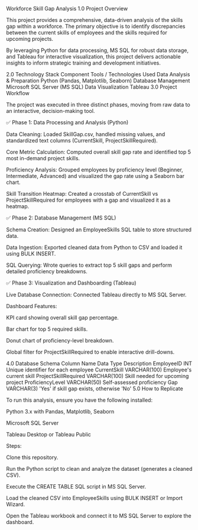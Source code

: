 Workforce Skill Gap Analysis
1.0 Project Overview

This project provides a comprehensive, data-driven analysis of the skills gap within a workforce.
The primary objective is to identify discrepancies between the current skills of employees and the skills required for upcoming projects.

By leveraging Python for data processing, MS SQL for robust data storage, and Tableau for interactive visualization, this project delivers actionable insights to inform strategic training and development initiatives.

2.0 Technology Stack
Component	Tools / Technologies Used
Data Analysis & Preparation	Python (Pandas, Matplotlib, Seaborn)
Database Management	Microsoft SQL Server (MS SQL)
Data Visualization	Tableau
3.0 Project Workflow

The project was executed in three distinct phases, moving from raw data to an interactive, decision-making tool.

✅ Phase 1: Data Processing and Analysis (Python)

Data Cleaning: Loaded SkillGap.csv, handled missing values, and standardized text columns (CurrentSkill, ProjectSkillRequired).

Core Metric Calculation: Computed overall skill gap rate and identified top 5 most in-demand project skills.

Proficiency Analysis: Grouped employees by proficiency level (Beginner, Intermediate, Advanced) and visualized the gap rate using a Seaborn bar chart.

Skill Transition Heatmap: Created a crosstab of CurrentSkill vs ProjectSkillRequired for employees with a gap and visualized it as a heatmap.

✅ Phase 2: Database Management (MS SQL)

Schema Creation: Designed an EmployeeSkills SQL table to store structured data.

Data Ingestion: Exported cleaned data from Python to CSV and loaded it using BULK INSERT.

SQL Querying: Wrote queries to extract top 5 skill gaps and perform detailed proficiency breakdowns.

✅ Phase 3: Visualization and Dashboarding (Tableau)

Live Database Connection: Connected Tableau directly to MS SQL Server.

Dashboard Features:

KPI card showing overall skill gap percentage.

Bar chart for top 5 required skills.

Donut chart of proficiency-level breakdown.

Global filter for ProjectSkillRequired to enable interactive drill-downs.

4.0 Database Schema
Column Name	Data Type	Description
EmployeeID	INT	Unique identifier for each employee
CurrentSkill	VARCHAR(100)	Employee's current skill
ProjectSkillRequired	VARCHAR(100)	Skill needed for upcoming project
ProficiencyLevel	VARCHAR(50)	Self-assessed proficiency
Gap	VARCHAR(3)	'Yes' if skill gap exists, otherwise 'No'
5.0 How to Replicate

To run this analysis, ensure you have the following installed:

Python 3.x with Pandas, Matplotlib, Seaborn

Microsoft SQL Server

Tableau Desktop or Tableau Public

Steps:

Clone this repository.

Run the Python script to clean and analyze the dataset (generates a cleaned CSV).

Execute the CREATE TABLE SQL script in MS SQL Server.

Load the cleaned CSV into EmployeeSkills using BULK INSERT or Import Wizard.

Open the Tableau workbook and connect it to MS SQL Server to explore the dashboard.
